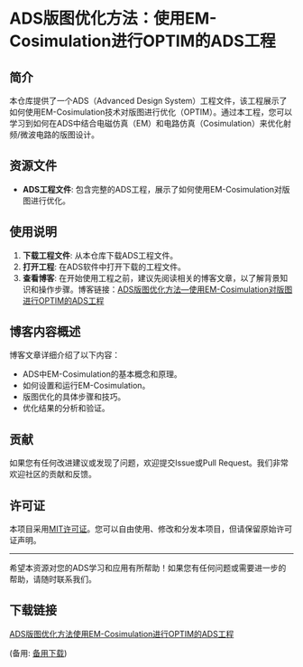 # ADS版图优化方法：使用EM-Cosimulation进行OPTIM的ADS工程

## 简介

本仓库提供了一个ADS（Advanced Design System）工程文件，该工程展示了如何使用EM-Cosimulation技术对版图进行优化（OPTIM）。通过本工程，您可以学习到如何在ADS中结合电磁仿真（EM）和电路仿真（Cosimulation）来优化射频/微波电路的版图设计。

## 资源文件

- **ADS工程文件**: 包含完整的ADS工程，展示了如何使用EM-Cosimulation对版图进行优化。

## 使用说明

1. **下载工程文件**: 从本仓库下载ADS工程文件。
2. **打开工程**: 在ADS软件中打开下载的工程文件。
3. **查看博客**: 在开始使用工程之前，建议先阅读相关的博客文章，以了解背景知识和操作步骤。博客链接：[ADS版图优化方法—使用EM-Cosimulation对版图进行OPTIM的ADS工程](https://blog.csdn.net/weixin_44584198/article/details/136989115)

## 博客内容概述

博客文章详细介绍了以下内容：
- ADS中EM-Cosimulation的基本概念和原理。
- 如何设置和运行EM-Cosimulation。
- 版图优化的具体步骤和技巧。
- 优化结果的分析和验证。

## 贡献

如果您有任何改进建议或发现了问题，欢迎提交Issue或Pull Request。我们非常欢迎社区的贡献和反馈。

## 许可证

本项目采用[MIT许可证](LICENSE)。您可以自由使用、修改和分发本项目，但请保留原始许可证声明。

---

希望本资源对您的ADS学习和应用有所帮助！如果您有任何问题或需要进一步的帮助，请随时联系我们。

## 下载链接
[ADS版图优化方法使用EM-Cosimulation进行OPTIM的ADS工程](https://pan.quark.cn/s/99b37001eb26) 

(备用: [备用下载](https://pan.baidu.com/s/1GSoCiFlaWknEC0HsPvlLBw?pwd=1234))

